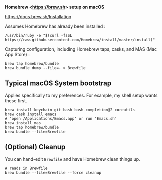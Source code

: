 **Homebrew <<https://brew.sh>> setup on macOS**

https://docs.brew.sh/Installation


Assumes Homebrew has already been installed :

```shell
/usr/bin/ruby -e "$(curl -fsSL https://raw.githubusercontent.com/Homebrew/install/master/install)"
```

Capturing configuration, including Homebrew taps, casks, and MAS (Mac App Store)  :

```shell
brew tap homebrew/bundle
brew bundle dump --file=- > Brewfile
```

## Typical macOS System bootstrap

Applies specifically to my preferences. For example, my shell setup wants these first.

```shell
brew install keychain git bash bash-completion@2 coreutils
brew cask install emacs
# 'open /Applications/Emacs.app' or run 'Emacs.sh'
brew install mas
brew tap homebrew/bundle
brew bundle --file=Brewfile
```
## (Optional) Cleanup

You can hand-edit `Brewfile` and have Homebrew clean things up.

```shell
# reads in Brewfile
brew bundle --file=Brewfile --force cleanup
```
